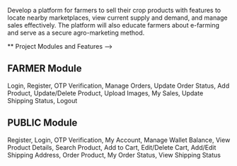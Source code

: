 Develop a platform for farmers to sell their crop products with features to locate nearby marketplaces, view current supply and demand, and manage sales effectively. The platform will also educate farmers about e-farming and serve as a secure agro-marketing method.


** Project Modules and Features -->

## FARMER Module

Login,
Register,
OTP Verification,
Manage Orders,
Update Order Status,
Add Product,
Update/Delete Product,
Upload Images,
My Sales,
Update Shipping Status,
Logout


## PUBLIC Module

Register,
Login,
OTP Verification,
My Account,
Manage Wallet Balance,
View Product Details,
Search Product,
Add to Cart,
Edit/Delete Cart,
Add/Edit Shipping Address,
Order Product,
My Order Status,
View Shipping Status
